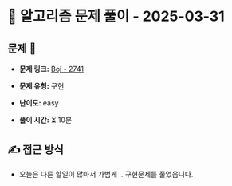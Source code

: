 # 📝 알고리즘 문제 풀이 - 2025-03-31

## 문제 📖

- **문제 링크:** [Boj - 2741](https://www.acmicpc.net/problem/2741)

- **문제 유형:** 구현

- **난이도:** easy

- **풀이 시간:** ⏳ 10분

## ✍ 접근 방식

<!-- (어떤 방법으로 접근했는지 설명) -->
<!-- (다른 풀이를 참고했다면 어떤걸 배웠는지) -->

- 오늘은 다른 할일이 많아서 가볍게 .. 구현문제를 풀었읍니다.
